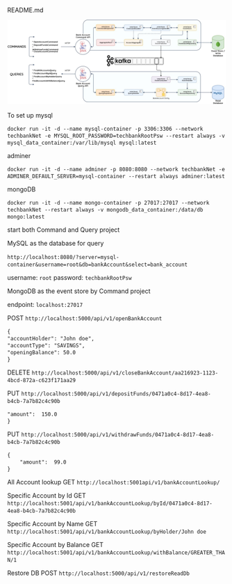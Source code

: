 README.md


![](./Architecture+Overview-2.jpg)

To set up
mysql
```
docker run -it -d --name mysql-container -p 3306:3306 --network techbankNet -e MYSQL_ROOT_PASSWORD=techbankRootPsw --restart always -v mysql_data_container:/var/lib/mysql mysql:latest
```

adminer
```
docker run -it -d --name adminer -p 8080:8080 --network techbankNet -e ADMINER_DEFAULT_SERVER=mysql-container --restart always adminer:latest
```
mongoDB
```
docker run -it -d --name mongo-container -p 27017:27017 --network techbankNet --restart always -v mongodb_data_container:/data/db mongo:latest
```


start both Command and Query project

MySQL as the database for query

`http://localhost:8080/?server=mysql-container&username=root&db=bankAccount&select=bank_account`

username: `root`
password: `techbankRootPsw`

MongoDB as the event store by Command project

endpoint: `localhost:27017`


POST `http://localhost:5000/api/v1/openBankAccount`
```
{
"accountHolder": "John doe",
"accountType": "SAVINGS",
"openingBalance": 50.0
}
```


DELETE `http://localhost:5000/api/v1/closeBankAccount/aa216923-1123-4bcd-872a-c623f171aa29`


PUT `http://localhost:5000/api/v1/depositFunds/0471a0c4-8d17-4ea8-b4cb-7a7b82c4c90b`
```{
"amount":  150.0
}
```


PUT `http://localhost:5000/api/v1/withdrawFunds/0471a0c4-8d17-4ea8-b4cb-7a7b82c4c90b`
```
{
    "amount":  99.0
}
```


All Account lookup
GET `http://localhost:5001api/v1/bankAccountLookup/`

Specific Account by Id
GET `http://localhost:5001/api/v1/bankAccountLookup/byId/0471a0c4-8d17-4ea8-b4cb-7a7b82c4c90b`

Specific Account by Name
GET `http://localhost:5001/api/v1/bankAccountLookup/byHolder/John doe`

Specific Account by Balance
GET `http://localhost:5001/api/v1/bankAccountLookup/withBalance/GREATER_THAN/1`

Restore DB
POST `http://localhost:5000/api/v1/restoreReadDb`